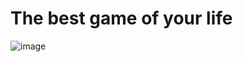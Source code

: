 # The best game of your life
![image](https://github.com/user-attachments/assets/a160599d-3fa2-4048-9e37-4570ee46a587)

